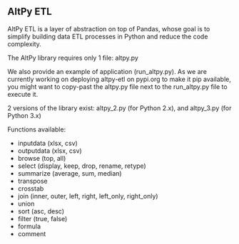 ## AltPy ETL

AltPy ETL is a layer of abstraction on top of Pandas, whose goal is to simplify building data ETL processes in Python and reduce the code complexity.

The AltPy library requires only 1 file: altpy.py

We also provide an example of application (run_altpy.py). As we are currently working on deploying altpy-etl on pypi.org to make it pip available, you might want to copy-past the altpy.py file next to the run_altpy.py file to execute it.

2 versions of the library exist: altpy_2.py (for Python 2.x), and altpy_3.py (for Python 3.x)

Functions available:

- inputdata (xlsx, csv)
- outputdata (xlsx, csv)
- browse (top, all)
- select (display, keep, drop, rename, retype)
- summarize (average, sum, median)
- transpose
- crosstab
- join (inner, outer, left, right, left_only, right_only)
- union
- sort (asc, desc)
- filter (true, false)
- formula
- comment
